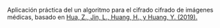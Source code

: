 Aplicación práctica del un algoritmo para el cifrado cifrado de imágenes médicas, basado en [Hua, Z., Jin, L., Huang, H., y Huang, Y. (2019).](https://ieeexplore.ieee.org/stamp/stamp.jsp?tp=&arnumber=8977567)
